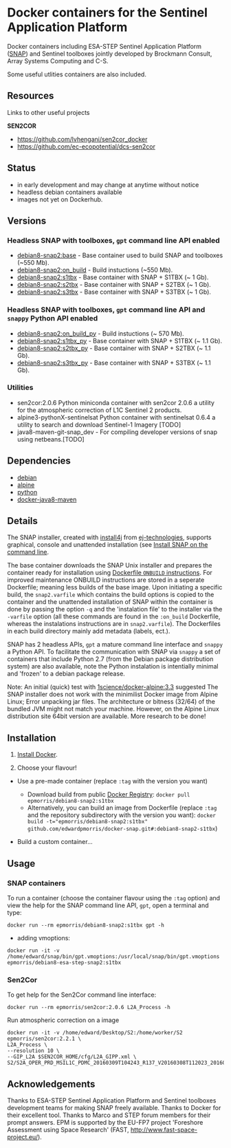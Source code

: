 # Docker containers for the Sentinel Application Platform

Docker containers including ESA-STEP Sentinel Application Platform ([SNAP]( http://step.esa.int/main/toolboxes/snap/)) and Sentinel toolboxes jointly developed by Brockmann Consult, Array Systems Computing and C-S.

Some useful utlities containers are also included.

## Resources
Links to other useful projects

**SEN2COR**
+ https://github.com/lvhengani/sen2cor_docker
+ https://github.com/ec-ecopotential/dcs-sen2cor

## Status
+ in early development and may change at anytime without notice
+ headless debian containers available 
+ images not yet on Dockerhub.

## Versions

### Headless SNAP with toolboxes, `gpt` command line API enabled
+ [debian8-snap2:base]() - Base container used to build SNAP and toolboxes (~550 Mb).
+ [debian8-snap2:on_build]() - Build instuctions (~550 Mb).
+ [debian8-snap2:s1tbx]()  - Base container with SNAP + S1TBX (~ 1 Gb).
+ [debian8-snap2:s2tbx]()  - Base container with SNAP + S2TBX (~ 1 Gb).
+ [debian8-snap2:s3tbx]()  - Base container with SNAP + S3TBX (~ 1 Gb).

### Headless SNAP with toolboxes, `gpt` command line API and `snappy` Python API enabled
+ [debian8-snap2:on_build_py]() - Build instuctions (~ 570 Mb).
+ [debian8-snap2:s1tbx_py]()  - Base container with SNAP + S1TBX (~ 1.1 Gb).
+ [debian8-snap2:s2tbx_py]()  - Base container with SNAP + S2TBX (~ 1.1 Gb).
+ [debian8-snap2:s3tbx_py]()  - Base container with SNAP + S3TBX (~ 1.1 Gb).

### Utilities
+ sen2cor:2.0.6 Python miniconda container with sen2cor 2.0.6 a utility for the atmospheric correction of L1C Sentinel 2 products.
+ alpine3-pythonX-sentinelsat Python container with sentinelsat 0.6.4 a utility to search and download Sentinel-1 Imagery [TODO]
+ java8-maven-git-snap_dev - For compiling developer versions of snap using netbeans.[TODO]

## Dependencies

+ [debian](https://hub.docker.com/_/debian/)
+ [alpine](https://hub.docker.com/_/alpine/)
+ [python](https://hub.docker.com/_/python/)
+ [docker-java8-maven](https://hub.docker.com/r/jamesdbloom/docker-java8-maven/)

## Details
The SNAP installer, created with [install4j](http://www.ej-technologies.com/products/install4j/overview.html) from [ej-technologies](http://www.ej-technologies.com/index.html), supports graphical, console and unattended installation (see [Install SNAP on the command line](https://senbox.atlassian.net/wiki/display/SNAP/Install+SNAP+on+the+command+line). 

The base container downloads the SNAP Unix installer and prepares the container ready for installation using [Dockerfile `ONBUILD` instructions](https://docs.docker.com/engine/reference/builder/#onbuild). For improved maintenance ONBUILD instructions are stored in a seperate Dockerfile; meaning less builds of the base image. Upon initiating a specific build, the `snap2.varfile` which contains the build options is copied to the container and the unattended installation of SNAP within the container is done by passing the option `-q` and the 'instalation file' to the installer via the `-varfile` option (all these commands are found in the `:on_build` Dockerfile, whereas the instalations instructions are in `snap2.varfile`). The Dockerfiles in each build directory mainly add metadata (labels, ect.).

SNAP has 2 headless APIs, `gpt` a mature command line interface and `snappy` a Python API. To facilitate the communication with SNAP via `snappy` a set of containers that include Python 2.7 (from the Debian package distribution system) are also available, note the Python instalation is intentially minimal and 'frozen' to a debian package release. 

Note: An initial (quick) test with [1science/docker-alpine:3.3](https://github.com/1science/docker-alpine) suggested The SNAP installer does not work with the minimilist Docker image from Alpine Linux; Error unpacking jar files. The architecture or bitness (32/64) of the bundled JVM might not match your machine. However, on the Alpine Linux distribution site 64bit version are available. More research to be done! 

## Installation

1.  [Install Docker](https://docs.docker.com/engine/installation/).

1. Choose your flavour!

+ Use a pre-made container (replace `:tag` with the version you want)
    + Download build from public [Docker Registry](https://index.docker.io/): `docker pull epmorris/debian8-snap2:s1tbx`
    + Alternatively, you can build an image from Dockerfile (replace `:tag` and the repository subdirectory with the version you want): `docker build -t="epmorris/debian8-snap2:s1tbx" github.com/edwardpmorris/docker-snap.git#:debian8-snap2-s1tbx`)
 
+ Build a custom container...

## Usage

### SNAP containers
To run a container (choose the container flavour using the `:tag` option) and view the help for the SNAP command line API, `gpt`, open a terminal and type:

```
docker run --rm epmorris/debian8-snap2:s1tbx gpt -h
```

+ adding vmoptions:
```
docker run -it -v /home/edward/snap/bin/gpt.vmoptions:/usr/local/snap/bin/gpt.vmoptions epmorris/debian8-esa-step-snap2:s1tbx
```

### Sen2Cor

To get help for the Sen2Cor command line interface:
```
docker run --rm epmorris/sen2cor:2.0.6 L2A_Process -h
```
Run atmospheric correction on a image

```
docker run -it -v /home/edward/Desktop/S2:/home/worker/S2 epmorris/sen2cor:2.2.1 \
L2A_Process \
--resolution 10 \
--GIP_L2A $SEN2COR_HOME/cfg/L2A_GIPP.xml \
S2/S2A_OPER_PRD_MSIL1C_PDMC_20160309T104243_R137_V20160308T112023_20160308T112023.SAFE/GRANULE/S2A_OPER_MSI_L1C_TL_MTI__20160308T193334_A003709_T29SQA_N02.01

```


## Acknowledgements
Thanks to ESA-STEP Sentinel Application Platform and Sentinel toolboxes development teams for making SNAP freely available.
Thanks to Docker for their excellent tool.
Thanks to Marco and STEP forum members for their prompt answers.
EPM is supported by the EU-FP7 project 'Foreshore Assessment using Space Research' (FAST, http://www.fast-space-project.eu/).
